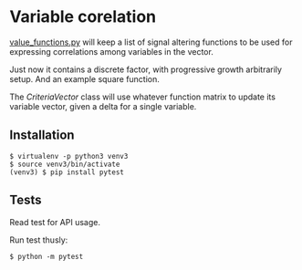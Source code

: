 # Variable corelation

[value_functions.py](value_functions.py) will keep a list of signal
altering functions to be used for expressing correlations among
variables in the vector.

Just now it contains a discrete factor, with progressive growth
arbitrarily setup. And an example square function.

The *CriteriaVector* class will use whatever function matrix to update
its variable vector, given a delta for a single variable.


## Installation

    $ virtualenv -p python3 venv3
	$ source venv3/bin/activate
	(venv3) $ pip install pytest
	
## Tests

Read test for API usage.

Run test thusly:

    $ python -m pytest
